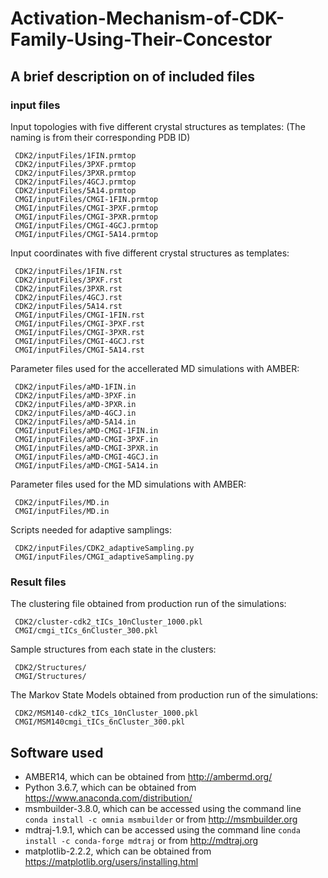 # Activation-Mechanism-of-CDK-Family-Using-Their-Concestor

## A brief description on of included files
### input files
Input topologies with five different crystal structures as templates: (The naming is from their corresponding PDB ID)
```
 CDK2/inputFiles/1FIN.prmtop 
 CDK2/inputFiles/3PXF.prmtop 
 CDK2/inputFiles/3PXR.prmtop 
 CDK2/inputFiles/4GCJ.prmtop
 CDK2/inputFiles/5A14.prmtop 
 CMGI/inputFiles/CMGI-1FIN.prmtop 
 CMGI/inputFiles/CMGI-3PXF.prmtop 
 CMGI/inputFiles/CMGI-3PXR.prmtop 
 CMGI/inputFiles/CMGI-4GCJ.prmtop
 CMGI/inputFiles/CMGI-5A14.prmtop 
```
Input coordinates with five different crystal structures as templates:
```
 CDK2/inputFiles/1FIN.rst
 CDK2/inputFiles/3PXF.rst
 CDK2/inputFiles/3PXR.rst
 CDK2/inputFiles/4GCJ.rst
 CDK2/inputFiles/5A14.rst
 CMGI/inputFiles/CMGI-1FIN.rst
 CMGI/inputFiles/CMGI-3PXF.rst
 CMGI/inputFiles/CMGI-3PXR.rst
 CMGI/inputFiles/CMGI-4GCJ.rst
 CMGI/inputFiles/CMGI-5A14.rst
```
Parameter files used for the accellerated MD simulations with AMBER:
```
 CDK2/inputFiles/aMD-1FIN.in
 CDK2/inputFiles/aMD-3PXF.in
 CDK2/inputFiles/aMD-3PXR.in
 CDK2/inputFiles/aMD-4GCJ.in
 CDK2/inputFiles/aMD-5A14.in
 CMGI/inputFiles/aMD-CMGI-1FIN.in
 CMGI/inputFiles/aMD-CMGI-3PXF.in
 CMGI/inputFiles/aMD-CMGI-3PXR.in
 CMGI/inputFiles/aMD-CMGI-4GCJ.in
 CMGI/inputFiles/aMD-CMGI-5A14.in
```
Parameter files used for the MD simulations with AMBER:
```
 CDK2/inputFiles/MD.in
 CMGI/inputFiles/MD.in
```
Scripts needed for adaptive samplings:
```
 CDK2/inputFiles/CDK2_adaptiveSampling.py
 CMGI/inputFiles/CMGI_adaptiveSampling.py
```

### Result files
The clustering file obtained from production run of the simulations:
```
 CDK2/cluster-cdk2_tICs_10nCluster_1000.pkl
 CMGI/cmgi_tICs_6nCluster_300.pkl
```
Sample structures from each state in the clusters:
```
 CDK2/Structures/
 CMGI/Structures/
```
The Markov State Models obtained from production run of the simulations:
```
 CDK2/MSM140-cdk2_tICs_10nCluster_1000.pkl
 CMGI/MSM140cmgi_tICs_6nCluster_300.pkl
```

## Software used
- AMBER14, which can be obtained from http://ambermd.org/ 
- Python 3.6.7, which can be obtained from https://www.anaconda.com/distribution/
- msmbuilder-3.8.0, which can be accessed using the command line ```conda install -c omnia msmbuilder``` or from http://msmbuilder.org
- mdtraj-1.9.1, which can be accessed using the command line ```conda install -c conda-forge mdtraj``` or from http://mdtraj.org
- matplotlib-2.2.2, which can be obtained from https://matplotlib.org/users/installing.html



